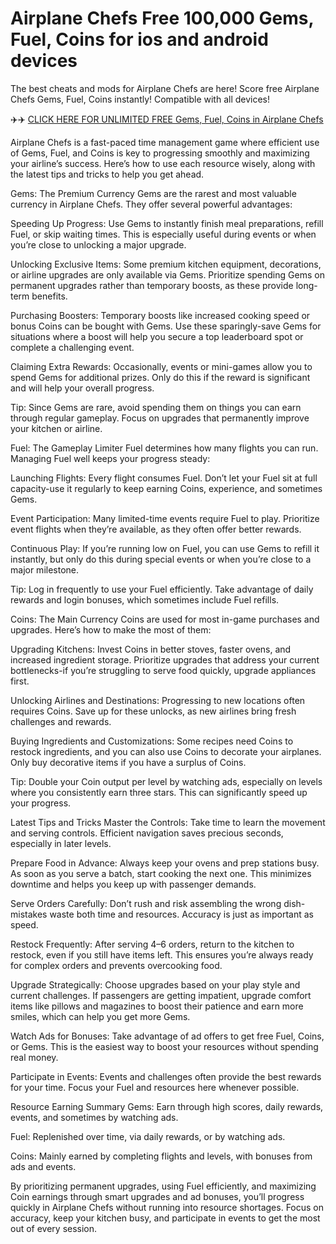 # Airplane Chefs Free 100,000 Gems, Fuel, Coins for ios and android devices

The best cheats and mods for Airplane Chefs are here! Score free Airplane Chefs Gems, Fuel, Coins instantly! Compatible with all devices!

✈️✈️ <a href="https://tipsforu.click/new/pages/airplanechefs.html">CLICK HERE FOR UNLIMITED FREE Gems, Fuel, Coins in Airplane Chefs</a>

Airplane Chefs is a fast-paced time management game where efficient use of Gems, Fuel, and Coins is key to progressing smoothly and maximizing your airline’s success. Here’s how to use each resource wisely, along with the latest tips and tricks to help you get ahead.

Gems: The Premium Currency
Gems are the rarest and most valuable currency in Airplane Chefs. They offer several powerful advantages:

Speeding Up Progress: Use Gems to instantly finish meal preparations, refill Fuel, or skip waiting times. This is especially useful during events or when you’re close to unlocking a major upgrade.

Unlocking Exclusive Items: Some premium kitchen equipment, decorations, or airline upgrades are only available via Gems. Prioritize spending Gems on permanent upgrades rather than temporary boosts, as these provide long-term benefits.

Purchasing Boosters: Temporary boosts like increased cooking speed or bonus Coins can be bought with Gems. Use these sparingly-save Gems for situations where a boost will help you secure a top leaderboard spot or complete a challenging event.

Claiming Extra Rewards: Occasionally, events or mini-games allow you to spend Gems for additional prizes. Only do this if the reward is significant and will help your overall progress.

Tip: Since Gems are rare, avoid spending them on things you can earn through regular gameplay. Focus on upgrades that permanently improve your kitchen or airline.

Fuel: The Gameplay Limiter
Fuel determines how many flights you can run. Managing Fuel well keeps your progress steady:

Launching Flights: Every flight consumes Fuel. Don’t let your Fuel sit at full capacity-use it regularly to keep earning Coins, experience, and sometimes Gems.

Event Participation: Many limited-time events require Fuel to play. Prioritize event flights when they’re available, as they often offer better rewards.

Continuous Play: If you’re running low on Fuel, you can use Gems to refill it instantly, but only do this during special events or when you’re close to a major milestone.

Tip: Log in frequently to use your Fuel efficiently. Take advantage of daily rewards and login bonuses, which sometimes include Fuel refills.

Coins: The Main Currency
Coins are used for most in-game purchases and upgrades. Here’s how to make the most of them:

Upgrading Kitchens: Invest Coins in better stoves, faster ovens, and increased ingredient storage. Prioritize upgrades that address your current bottlenecks-if you’re struggling to serve food quickly, upgrade appliances first.

Unlocking Airlines and Destinations: Progressing to new locations often requires Coins. Save up for these unlocks, as new airlines bring fresh challenges and rewards.

Buying Ingredients and Customizations: Some recipes need Coins to restock ingredients, and you can also use Coins to decorate your airplanes. Only buy decorative items if you have a surplus of Coins.

Tip: Double your Coin output per level by watching ads, especially on levels where you consistently earn three stars. This can significantly speed up your progress.

Latest Tips and Tricks
Master the Controls: Take time to learn the movement and serving controls. Efficient navigation saves precious seconds, especially in later levels.

Prepare Food in Advance: Always keep your ovens and prep stations busy. As soon as you serve a batch, start cooking the next one. This minimizes downtime and helps you keep up with passenger demands.

Serve Orders Carefully: Don’t rush and risk assembling the wrong dish-mistakes waste both time and resources. Accuracy is just as important as speed.

Restock Frequently: After serving 4–6 orders, return to the kitchen to restock, even if you still have items left. This ensures you’re always ready for complex orders and prevents overcooking food.

Upgrade Strategically: Choose upgrades based on your play style and current challenges. If passengers are getting impatient, upgrade comfort items like pillows and magazines to boost their patience and earn more smiles, which can help you get more Gems.

Watch Ads for Bonuses: Take advantage of ad offers to get free Fuel, Coins, or Gems. This is the easiest way to boost your resources without spending real money.

Participate in Events: Events and challenges often provide the best rewards for your time. Focus your Fuel and resources here whenever possible.

Resource Earning Summary
Gems: Earn through high scores, daily rewards, events, and sometimes by watching ads.

Fuel: Replenished over time, via daily rewards, or by watching ads.

Coins: Mainly earned by completing flights and levels, with bonuses from ads and events.

By prioritizing permanent upgrades, using Fuel efficiently, and maximizing Coin earnings through smart upgrades and ad bonuses, you’ll progress quickly in Airplane Chefs without running into resource shortages. Focus on accuracy, keep your kitchen busy, and participate in events to get the most out of every session.
